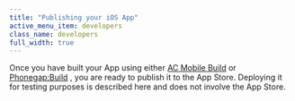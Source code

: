 ```yaml
---
title: "Publishing your iOS App"
active_menu_item: developers
class_name: developers
full_width: true
---
```



Once you have built your App using either [AC Mobile Build](../../../../ac-mobile-build/index.htm) or [Phonegap:Build](../../../../phonegapbuild/index.htm) , you are ready to publish it to the App Store. Deploying it for testing purposes is described here and does not involve the App Store.

